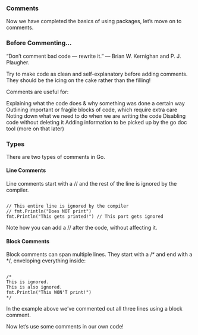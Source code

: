### Comments
Now we have completed the basics of using packages, let’s move on to comments.

### Before Commenting…
“Don’t comment bad code — rewrite it.” — Brian W. Kernighan and P. J. Plaugher.

Try to make code as clean and self-explanatory before adding comments. They should be the icing on the cake rather than the filling!

Comments are useful for:

Explaining what the code does & why something was done a certain way
Outlining important or fragile blocks of code, which require extra care
Noting down what we need to do when we are writing the code
Disabling code without deleting it
Adding information to be picked up by the go doc tool (more on that later)

### Types
There are two types of comments in Go.

#### Line Comments
Line comments start with a // and the rest of the line is ignored by the compiler.

<pre><code>
// This entire line is ignored by the compiler
// fmt.Println("Does NOT print")
fmt.Println("This gets printed!") // This part gets ignored
</code></pre>

Note how you can add a // after the code, without affecting it.

#### Block Comments
Block comments can span multiple lines. They start with a /* and end with a */, enveloping everything inside:

<pre><code>
/*
This is ignored.
This is also ignored. 
fmt.Println("This WON'T print!")
*/
</code></pre>

In the example above we’ve commented out all three lines using a block comment.


Now let’s use some comments in our own code!